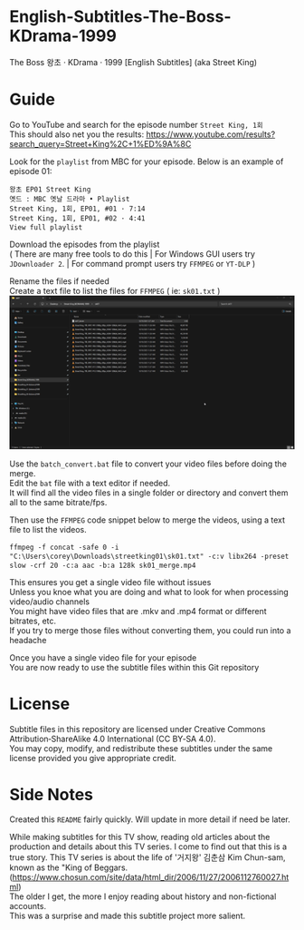 # English-Subtitles-The-Boss-KDrama-1999
The Boss 왕초 ‧ KDrama ‧ 1999 [English Subtitles] (aka Street King)

# Guide
Go to YouTube and search for the episode number `Street King, 1회`  
This should also net you the results: https://www.youtube.com/results?search_query=Street+King%2C+1%ED%9A%8C

Look for the `playlist` from MBC for your episode. Below is an example of episode 01:  
```
왕초 EP01 Street King   
옛드 : MBC 옛날 드라마 • Playlist  
Street King, 1회, EP01, #01 · 7:14  
Street King, 1회, EP01, #02 · 4:41  
View full playlist  
```
Download the episodes from the playlist  
( There are many free tools to do this | For Windows GUI users try `JDownloader 2`. | For command prompt users try `FFMPEG` or `YT-DLP` )  

Rename the files if needed   
Create a text file to list the files for `FFMPEG` ( ie: `sk01.txt` )  
![Demo of feature](assets/6Y1BI8hPFe.gif)  

Use the `batch_convert.bat` file to convert your video files before doing the merge.  
Edit the `bat` file with a text editor if needed.  
It will find all the video files in a single folder or directory and convert them all to the same bitrate/fps.  

Then use the `FFMPEG` code snippet below to merge the videos, using a text file to list the videos.  

```
ffmpeg -f concat -safe 0 -i "C:\Users\corey\Downloads\streetking01\sk01.txt" -c:v libx264 -preset slow -crf 20 -c:a aac -b:a 128k sk01_merge.mp4
```
This ensures you get a single video file without issues  
Unless you knoe what you are doing and what to look for when processing video/audio channels  
You might have video files that are .mkv and .mp4 format or different bitrates, etc.  
If you try to merge those files without converting them, you could run into a headache  

Once you have a single video file for your episode  
You are now ready to use the subtitle files within this Git repository 

# License
Subtitle files in this repository are licensed under Creative Commons Attribution‑ShareAlike 4.0 International (CC BY‑SA 4.0).  
You may copy, modify, and redistribute these subtitles under the same license provided you give appropriate credit.  

# Side Notes  
Created this `README` fairly quickly. Will update in more detail if need be later.  

While making subtitles for this TV show, reading old articles about the production and details about this TV series. I come to find out that this is a true story.
This TV series is about the life of '거지왕' 김춘삼 Kim Chun-sam, known as the "King of Beggars. (https://www.chosun.com/site/data/html_dir/2006/11/27/2006112760027.html)   
The older I get, the more I enjoy reading about history and non-fictional accounts.  
This was a surprise and made this subtitle project more salient.
